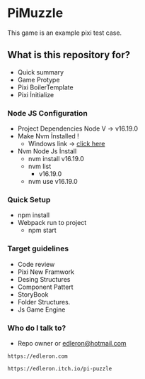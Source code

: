 # PiMuzzle

This game is an example pixi test case.

## What is this repository for?

* Quick summary
* Game Protype
* Pixi BoilerTemplate
* Pixi İnitialize

### Node JS Configuration

* Project Dependencies Node V -> v16.19.0
* Make Nvm İnstalled !
  * Windows link -> [click here](https://github.com/coreybutler/nvm-windows/releases)
* Nvm Node Js İnstall
  * nvm install v16.19.0
  * nvm list
    * v16.19.0
  * nvm use v16.19.0

### Quick Setup

* npm install
* Webpack run to project
  * npm start

### Target guidelines

* Code review
* Pixi New Framwork
* Desing Structures
* Component Pattert
* StoryBook
* Folder Structures.
* Js Game Engine

### Who do I talk to?

* Repo owner or edleron@hotmail.com

```
https://edleron.com
```

```
https://edleron.itch.io/pi-puzzle
```
